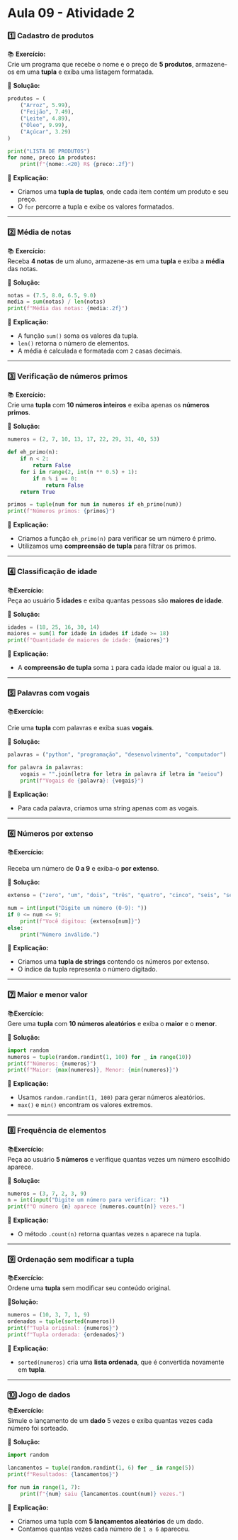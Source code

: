 # Aula 09 - Atividade 2

### :one: Cadastro de produtos

:books: **Exercício:**  
Crie um programa que recebe o nome e o preço de **5 produtos**, armazene-os em uma **tupla** e exiba uma listagem formatada.

:snake: **Solução:**

```python
produtos = (
    ("Arroz", 5.99),
    ("Feijão", 7.49),
    ("Leite", 4.89),
    ("Óleo", 9.99),
    ("Açúcar", 3.29)
)

print("LISTA DE PRODUTOS")
for nome, preco in produtos:
    print(f"{nome:.<20} R$ {preco:.2f}")
```

:pushpin: **Explicação:**  
- Criamos uma **tupla de tuplas**, onde cada item contém um produto e seu preço.
- O `for` percorre a tupla e exibe os valores formatados.

---

### :two: Média de notas

:books: **Exercício:**  
Receba **4 notas** de um aluno, armazene-as em uma **tupla** e exiba a **média** das notas.

:snake: **Solução:**
```python
notas = (7.5, 8.0, 6.5, 9.0)
media = sum(notas) / len(notas)
print(f"Média das notas: {media:.2f}")
```

:pushpin: **Explicação:** 

- A função `sum()` soma os valores da tupla.  
- `len()` retorna o número de elementos.  
- A média é calculada e formatada com `2` casas decimais.

---

### :three: Verificação de números primos

:books: **Exercício:**  
Crie uma **tupla** com **10 números inteiros** e exiba apenas os **números primos**.

:snake: **Solução:**
```python
numeros = (2, 7, 10, 13, 17, 22, 29, 31, 40, 53)

def eh_primo(n):
    if n < 2:
        return False
    for i in range(2, int(n ** 0.5) + 1):
        if n % i == 0:
            return False
    return True

primos = tuple(num for num in numeros if eh_primo(num))
print(f"Números primos: {primos}")
```

:pushpin: **Explicação:**  

- Criamos a função `eh_primo(n)` para verificar se um número é primo.  
- Utilizamos uma **compreensão de tupla** para filtrar os primos.  

---

### :four: Classificação de idade

:books:**Exercício:**  
Peça ao usuário **5 idades** e exiba quantas pessoas são **maiores de idade**.

:snake: **Solução:**
```python
idades = (18, 25, 16, 30, 14)
maiores = sum(1 for idade in idades if idade >= 18)
print(f"Quantidade de maiores de idade: {maiores}")
```

:pushpin: **Explicação:**  

- A **compreensão de tupla** soma `1` para cada idade maior ou igual a `18`.

---

### :five: Palavras com vogais

:books:**Exercício:**  

Crie uma **tupla** com palavras e exiba suas **vogais**.

:snake: **Solução:**

```python
palavras = ("python", "programação", "desenvolvimento", "computador")

for palavra in palavras:
    vogais = "".join(letra for letra in palavra if letra in "aeiou")
    print(f"Vogais de {palavra}: {vogais}")
```

:pushpin: **Explicação:**  

- Para cada palavra, criamos uma string apenas com as vogais.

---

### :six: Números por extenso

:books:**Exercício:**  

Receba um número de **0 a 9** e exiba-o **por extenso**.

:snake: **Solução:**

```python
extenso = ("zero", "um", "dois", "três", "quatro", "cinco", "seis", "sete", "oito", "nove")

num = int(input("Digite um número (0-9): "))
if 0 <= num <= 9:
    print(f"Você digitou: {extenso[num]}")
else:
    print("Número inválido.")
```
:pushpin: **Explicação:**

- Criamos uma **tupla de strings** contendo os números por extenso.  
- O índice da tupla representa o número digitado.  

---

### :seven: Maior e menor valor

:books:**Exercício:**  
Gere uma **tupla** com **10 números aleatórios** e exiba o **maior** e o **menor**.

:snake: **Solução:**

```python
import random
numeros = tuple(random.randint(1, 100) for _ in range(10))
print(f"Números: {numeros}")
print(f"Maior: {max(numeros)}, Menor: {min(numeros)}")
```
:pushpin: **Explicação:**  

- Usamos `random.randint(1, 100)` para gerar números aleatórios.  
- `max()` e `min()` encontram os valores extremos.  

---

### :eight: Frequência de elementos

:books:**Exercício:**  
Peça ao usuário **5 números** e verifique quantas vezes um número escolhido aparece.

:snake: **Solução:**

```python
numeros = (3, 7, 2, 3, 9)
n = int(input("Digite um número para verificar: "))
print(f"O número {n} aparece {numeros.count(n)} vezes.")
```

:pushpin: **Explicação:**  

- O método `.count(n)` retorna quantas vezes `n` aparece na tupla.

---

### :nine: Ordenação sem modificar a tupla

:books:**Exercício:**  
Ordene uma **tupla** sem modificar seu conteúdo original.

:snake:**Solução:**

```python
numeros = (10, 3, 7, 1, 9)
ordenados = tuple(sorted(numeros))
print(f"Tupla original: {numeros}")
print(f"Tupla ordenada: {ordenados}")
```
:pushpin: **Explicação:**  
- `sorted(numeros)` cria uma **lista ordenada**, que é convertida novamente em **tupla**.

---

### :keycap_ten: Jogo de dados

:books:**Exercício:**  
Simule o lançamento de um **dado** 5 vezes e exiba quantas vezes cada número foi sorteado.

:snake: **Solução:**

```python
import random

lancamentos = tuple(random.randint(1, 6) for _ in range(5))
print(f"Resultados: {lancamentos}")

for num in range(1, 7):
    print(f"{num} saiu {lancamentos.count(num)} vezes.")
```

:pushpin: **Explicação:** 

- Criamos uma tupla com **5 lançamentos aleatórios** de um dado.  
- Contamos quantas vezes cada número de `1 a 6` apareceu.  